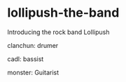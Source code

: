 # lollipush-the-band
Introducing the rock band Lollipush

clanchun: drumer

cadl: bassist

monster: Guitarist
